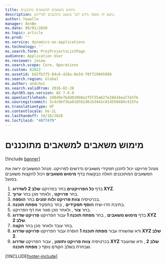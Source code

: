 ```yaml
---
title: מימוש משאבים למשאבים מתוכננים
description: נושא זה מספק מידע לגבי משאב מתוכננים לפרויקט.
author: Yowelle
manager: AnnBe
ms.date: 09/01/2020
ms.topic: article
ms.prod: ''
ms.service: dynamics-ax-applications
ms.technology: ''
ms.search.form: ProjProjectsListPage
audience: Application User
ms.reviewer: josaw
ms.search.scope: Core, Operations
ms.custom: 82022
ms.assetid: bd2fb375-84c6-428a-8e54-f0f719045898
ms.search.region: Global
ms.author: andchoi
ms.search.validFrom: 2016-02-28
ms.dyn365.ops.version: AX 7.0.0
ms.openlocfilehash: 2d849e7bdd020b0a2f5f35a627e28434ea77e5fb
ms.sourcegitcommit: 5c4c9bf3ba018562d6cb3443c01d550489c415fa
ms.translationtype: HT
ms.contentlocale: he-IL
ms.lasthandoff: 10/16/2020
ms.locfileid: "4077479"
---
```

# <a name="resource-fulfillment-for-planned-resources"></a>מימוש משאבים למשאבים מתוכננים

[!include [banner](../includes/banner.md)]

מנהל פרויקט יכול לתכנן תפקידי משאבים נדרשים לפרויקט. מנהל המשאבים יראה את המשאבים המתוכננים האלה כבקשות בדף **מימוש משאבים** ויכול להקצות משאבים בפועל.

1. בדף **כל הפרויקטים** בחר בפרויקט **שלב 2 לשדרוג XYZ**.
2. בחר **פרויקט** , ולאחר מכן בחר **ערוך**.
3. בכרטיסיה **צוות פרויקט ולוח זמנים** בחר **הוספה**.
4. בתיבת הדו-שיח **הוסף תפקידים** , בחר בתפקיד **מפתח תוכנה**.
5. בחר **צור** , ולאחר מכן סגור את דף הפרויקט.
6. בדף **מימוש משאבים** , בחר **מפתח תוכנה 1** עבור הפרויקט **פרויקט שדרוג XYZ שלב 2**.
7. בחר עובד ולאחר מכן בחר **הקצה**.
8. ודא שהשורה עבור **מפתח תוכנה 1** הוסרה עבור הפרויקט **פרויקט שדרוג XYZ שלב 2**.
9. בכרטיסיה **צוות פרויקט ותזמון** , עבור הפרויקט **שדרוג XYZ שלב 2** , ודא שהעובד שבחרת בשלב הקודם נוסף כ **מפתח תוכנה**.


[!INCLUDE[footer-include](../includes/footer-banner.md)]